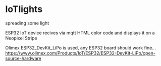 # IoTlights
spreading some light

ESP32 IoT device recives via mqtt
HTML color code and displays it on a Neopixel Stripe

Olimex ESP32_DevKit_LiPo is used, any ESP32 board should work fine...
https://www.olimex.com/Products/IoT/ESP32/ESP32-DevKit-LiPo/open-source-hardware
